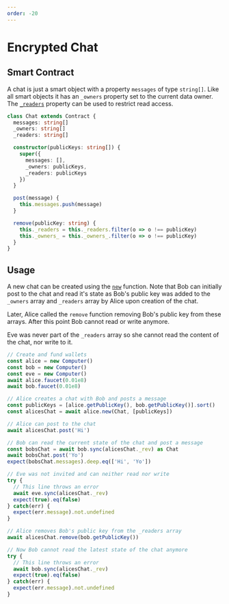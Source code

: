 ```yaml
---
order: -20
---
```


# Encrypted Chat

## Smart Contract

A chat is just a smart object with a property `messages` of type `string[]`. Like all smart objects it has an `_owners` property set to the current data owner. The [`_readers`](./how-it-works.md#keyword-properties-control-the-transaction-being-built) property can be used to restrict read access. 

```ts
class Chat extends Contract {
  messages: string[]
  _owners: string[]
  _readers: string[]

  constructor(publicKeys: string[]) {
    super({
      messages: [],
      _owners: publicKeys,
      _readers: publicKeys
    })
  }

  post(message) {
    this.messages.push(message)
  }

  remove(publicKey: string) {
    this._readers = this._readers.filter(o => o !== publicKey)
    this._owners_ = this._owners_.filter(o => o !== publicKey)
  }
}
```

## Usage

A new chat can be created using the [`new`](./API/new.md) function. Note that Bob can initially post to the chat and read it's state as Bob's public key was added to the `_owners` array and `_readers` array by Alice upon creation of the chat. 

Later, Alice called the `remove` function removing Bob's public key from these arrays. After this point Bob cannot read or write anymore.

Eve was never part of the `_readers` array so she cannot read the content of the chat, nor write to it.

```ts
// Create and fund wallets
const alice = new Computer()
const bob = new Computer()
const eve = new Computer()
await alice.faucet(0.01e8)
await bob.faucet(0.01e8)

// Alice creates a chat with Bob and posts a message
const publicKeys = [alice.getPublicKey(), bob.getPublicKey()].sort()
const alicesChat = await alice.new(Chat, [publicKeys])

// Alice can post to the chat
await alicesChat.post('Hi')

// Bob can read the current state of the chat and post a message
const bobsChat = await bob.sync(alicesChat._rev) as Chat
await bobsChat.post('Yo')
expect(bobsChat.messages).deep.eq(['Hi', 'Yo'])

// Eve was not invited and can neither read nor write
try {
  // This line throws an error
  await eve.sync(alicesChat._rev)
  expect(true).eq(false)
} catch(err) {
  expect(err.message).not.undefined
}

// Alice removes Bob's public key from the _readers array
await alicesChat.remove(bob.getPublicKey())

// Now Bob cannot read the latest state of the chat anymore
try {
  // This line throws an error
  await bob.sync(alicesChat._rev)
  expect(true).eq(false)
} catch(err) {
  expect(err.message).not.undefined
}
```
